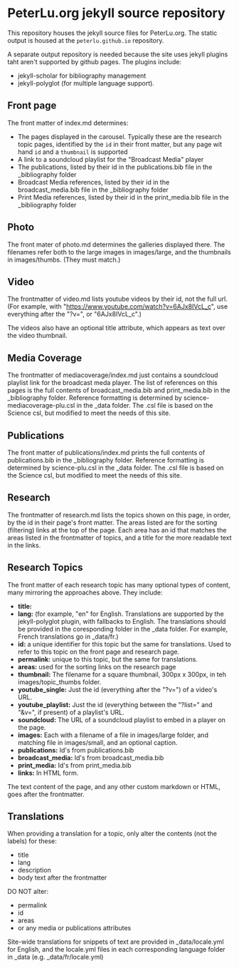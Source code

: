 
# PeterLu.org jekyll source repository

This repository houses the jekyll source files for PeterLu.org. The static output is housed at the `peterlu.github.io` repository. 

A separate output repository is needed because the site uses jekyll plugins taht aren't supported by github pages. The plugins include:
- jekyll-scholar for bibliography management
- jekyll-polyglot (for multiple language support).

## Front page

The front matter of index.md determines:
- The pages displayed in the carousel. Typically these are the research topic pages, identified by the `id` in their front matter, but any page wit hand `id` and a `thumbnail` is supported
- A link to a soundcloud playlist for the "Broadcast Media" player
- The publications, listed by their id in the publications.bib file in the _bibliography folder
- Broadcast Media references, listed by their id in the broadcast_media.bib file in the _bibliography folder
- Print Media references, listed by their id in the print_media.bib file in the _bibliography folder

## Photo

The front mater of photo.md determines the galleries displayed there. The filenames refer both to the large images in images/large, and the thumbnails in images/thumbs. (They must match.)

## Video

The frontmatter of video.md lists youtube videos by their id, not the full url. (For example, with "https://www.youtube.com/watch?v=6AJx8IVcL_c", use everything after the "?v=", or "6AJx8IVcL_c".)

The videos also have an optional title attribute, which appears as text over the video thumbnail.

## Media Coverage

The frontmatter of mediacoverage/index.md just contains a soundcloud playlist link for the broadcast meda player. The list of references on this pages is the full contents of broadcast_media.bib and print_media.bib in the _bibliography folder. Reference formatting is determined by science-mediacoverage-plu.csl in the _data folder. The .csl file is based on the Science csl, but modified to meet the needs of this site.

## Publications

The front matter of publications/index.md prints the full contents of publications.bib in the _bibliography folder. Reference formatting is determined by science-plu.csl in the _data folder. The .csl file is based on the Science csl, but modified to meet the needs of this site.

## Research

The frontmatter of research.md lists the topics shown on this page, in order, by the id in their page's front matter. The areas listed are for the sorting (filtering) links at the top of the page. Each area has an id that matches the areas listed in the frontmatter of topics, and a title for the more readable text in the links.

## Research Topics

The front matter of each research topic has many optional types of content, many mirroring the approaches above. They include:
- **title:**
- **lang:** (for example, "en" for English. Translations are supported by the jekyll-polyglot plugin, with fallbacks to English. The translations should be provided in the coresponding folder in the _data folder. For example, French translations go in _data/fr.)
- **id:** a unique identifier for this topic but the same for translations. Used to refer to this topic on the front page and research page.
- **permalink:** unique to this topic, but the same for translations.
- **areas:** used for the sorting links on the research page
- **thumbnail:** The filename for a square thumbnail, 300px x 300px, in teh images/topic_thumbs folder.
- **youtube_single:** Just the id (everything after the "?v=") of a video's URL.
- **youtube_playlist:** Just the id (everything between the "?list=" and "&v=", if present) of a playlist's URL.
- **soundcloud:** The URL of a soundcloud playlist to embed in a player on the page.
- **images:** Each with a filename of a file in images/large folder, and matching file in images/small, and an optional caption.
- **publications:** Id's from publications.bib
- **broadcast_media:** Id's from broadcast_media.bib
- **print_media:** Id's from print_media.bib
- **links:** In HTML form.

The text content of the page, and any other custom markdown or HTML, goes after the frontmatter.

## Translations
When providing a translation for a topic, only alter the contents (not the labels) for these:
- title
- lang 
- description
- body text after the frontmatter

DO NOT alter:
- permalink
- id
- areas
- or any media or publications attributes

Site-wide translations for snippets of text are provided in _data/locale.yml for English, and the locale.yml files in each corresponding language folder in _data (e.g. _data/fr/locale.yml)